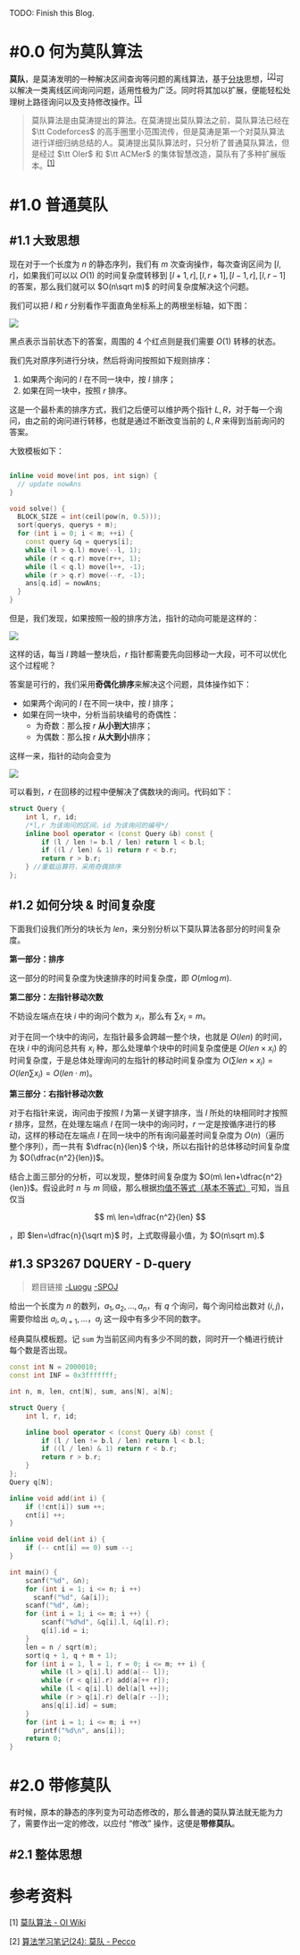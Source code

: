 TODO: Finish this Blog.

# #0.0 何为莫队算法

**莫队**，是莫涛发明的一种解决区间查询等问题的离线算法，基于[分块](https://www.cnblogs.com/Dfkuaid-210/p/14611284.html)思想，<sup>[[2]](#refer-auth)</sup>可以解决一类离线区间询问问题，适用性极为广泛。同时将其加以扩展，便能轻松处理树上路径询问以及支持修改操作。<sup>[[1]](#refer-auth)</sup>

> 莫队算法是由莫涛提出的算法。在莫涛提出莫队算法之前，莫队算法已经在 $\tt Codeforces$ 的高手圈里小范围流传，但是莫涛是第一个对莫队算法进行详细归纳总结的人。莫涛提出莫队算法时，只分析了普通莫队算法，但是经过 $\tt OIer$ 和 $\tt ACMer$ 的集体智慧改造，莫队有了多种扩展版本。<sup>[[1]](#refer-auth)</sup>

# #1.0 普通莫队

## #1.1 大致思想

现在对于一个长度为 $n$ 的静态序列，我们有 $m$ 次查询操作，每次查询区间为 $[l,r]$，如果我们可以以 $O(1)$ 的时间复杂度转移到 $[l+1,r],[l,r+1],[l-1,r],[l,r-1]$ 的答案，那么我们就可以 $O(n\sqrt m)$ 的时间复杂度解决这个问题。

我们可以把 $l$ 和 $r$ 分别看作平面直角坐标系上的两根坐标轴，如下图：

![](https://pic.imgdb.cn/item/60e911845132923bf8b59f2a.png)

黑点表示当前状态下的答案，周围的 $4$ 个红点则是我们需要 $O(1)$ 转移的状态。

我们先对原序列进行分块，然后将询问按照如下规则排序：

1. 如果两个询问的 $l$ 在不同一块中，按 $l$ 排序；
2. 如果在同一块中，按照 $r$ 排序。

这是一个最朴素的排序方式，我们之后便可以维护两个指针 $L,R$，对于每一个询问，由之前的询问进行转移，也就是通过不断改变当前的 $L,R$ 来得到当前询问的答案。

大致模板如下：

``` cpp

inline void move(int pos, int sign) {
  // update nowAns
}

void solve() {
  BLOCK_SIZE = int(ceil(pow(n, 0.5)));
  sort(querys, querys + m);
  for (int i = 0; i < m; ++i) {
    const query &q = querys[i];
    while (l > q.l) move(--l, 1);
    while (r < q.r) move(r++, 1);
    while (l < q.l) move(l++, -1);
    while (r > q.r) move(--r, -1);
    ans[q.id] = nowAns;
  }
}
```

但是，我们发现，如果按照一般的排序方法，指针的动向可能是这样的：

![](https://pic.imgdb.cn/item/60e915d85132923bf8de568b.gif)

这样的话，每当 $l$ 跨越一整块后，$r$ 指针都需要先向回移动一大段，可不可以优化这个过程呢？

答案是可行的，我们采用**奇偶化排序**来解决这个问题，具体操作如下：

- 如果两个询问的 $l$ 在不同一块中，按 $l$ 排序；
- 如果在同一块中，分析当前块编号的奇偶性：
    - 为奇数：那么按 $r$ **从小到大**排序；
    - 为偶数：那么按 $r$ **从大到小**排序；

这样一来，指针的动向会变为

![](https://pic.imgdb.cn/item/60e917325132923bf8eacec3.gif)

可以看到，$r$ 在回移的过程中便解决了偶数块的询问。代码如下：

``` cpp
struct Query {
    int l, r, id;
    /*l,r 为该询问的区间，id 为该询问的编号*/
    inline bool operator < (const Query &b) const {
        if (l / len != b.l / len) return l < b.l;
        if ((l / len) & 1) return r < b.r;
        return r > b.r;
    } //重载运算符，采用奇偶排序
};
```

## #1.2 如何分块 & 时间复杂度

下面我们设我们所分的块长为 $len$，来分别分析以下莫队算法各部分的时间复杂度。

**第一部分：排序**

这一部分的时间复杂度为快速排序的时间复杂度，即 $O(m\log m).$

**第二部分：左指针移动次数**

不妨设左端点在块 $i$ 中的询问个数为 $x_i$，那么有 $\sum x_i=m$。

对于在同一个块中的询问，左指针最多会跨越一整个块，也就是 $O(len)$ 的时间，在块 $i$ 中的询问总共有 $x_i$ 种，那么处理单个块中的时间复杂度便是 $O(len\times x_i)$ 的时间复杂度，于是总体处理询问的左指针的移动时间复杂度为 $O(\sum len\times x_i)=O(len\sum x_i)=O(len \cdot m)$。

**第三部分：右指针移动次数**

对于右指针来说，询问由于按照 $l$ 为第一关键字排序，当 $l$ 所处的块相同时才按照 $r$ 排序，显然，在处理左端点 $l$ 在同一块中的询问时，$r$ 一定是按循序进行的移动，这样的移动在左端点 $l$ 在同一块中的所有询问最差时间复杂度为 $O(n)$（遍历整个序列），而一共有 $\dfrac{n}{len}$ 个块，所以右指针的总体移动时间复杂度为 $O(\dfrac{n^2}{len})$。

结合上面三部分的分析，可以发现，整体时间复杂度为 $O(m\ len+\dfrac{n^2}{len})$。假设此时 $n$ 与 $m$ 同级，那么根据[均值不等式（基本不等式）](https://baike.baidu.com/item/%E5%9F%BA%E6%9C%AC%E4%B8%8D%E7%AD%89%E5%BC%8F/6296924)可知，当且仅当 

$$
m\ len=\dfrac{n^2}{len}
$$

，即 $len=\dfrac{n}{\sqrt m}$ 时，上式取得最小值，为 $O(n\sqrt m).$

## #1.3 SP3267 DQUERY - D-query

> 题目链接 [-Luogu](https://www.luogu.com.cn/problem/SP3267) [-SPOJ](https://www.spoj.com/problems/DQUERY/)

给出一个长度为 $n$ 的数列，$a_{1},a_{2},...,a_{n}$，有 $q$ 个询问，每个询问给出数对 $(i,j)$，需要你给出 $a_{i},a_{i+1},...，a_{j}$ 这一段中有多少不同的数字。

经典莫队模板题。记 `sum` 为当前区间内有多少不同的数，同时开一个桶进行统计每个数是否出现。

``` cpp
const int N = 2000010;
const int INF = 0x3fffffff;

int n, m, len, cnt[N], sum, ans[N], a[N];

struct Query {
    int l, r, id;

    inline bool operator < (const Query &b) const {
        if (l / len != b.l / len) return l < b.l;
        if ((l / len) & 1) return r < b.r;
        return r > b.r;
    }
};
Query q[N];

inline void add(int i) {
    if (!cnt[i]) sum ++;
    cnt[i] ++;
}

inline void del(int i) {
    if (-- cnt[i] == 0) sum --;
}

int main() {
    scanf("%d", &n);
    for (int i = 1; i <= n; i ++)
      scanf("%d", &a[i]);
    scanf("%d", &m);
    for (int i = 1; i <= m; i ++) {
        scanf("%d%d", &q[i].l, &q[i].r);
        q[i].id = i;
    }
    len = n / sqrt(m);
    sort(q + 1, q + m + 1);
    for (int i = 1, l = 1, r = 0; i <= m; ++ i) {
        while (l > q[i].l) add(a[-- l]);
        while (r < q[i].r) add(a[++ r]);
        while (l < q[i].l) del(a[l ++]);
        while (r > q[i].r) del(a[r --]);
        ans[q[i].id] = sum;
    }
    for (int i = 1; i <= m; i ++)
      printf("%d\n", ans[i]);
    return 0;
}
```

# #2.0 带修莫队

有时候，原本的静态的序列变为可动态修改的，那么普通的莫队算法就无能为力了，需要作出一定的修改，以应付 “修改” 操作，这便是**带修莫队**。

## #2.1 整体思想



<div id='refer-auth'></div>

# 参考资料

[1] [莫队算法 - OI Wiki](https://oi-wiki.org/misc/mo-algo-intro/)

[2] [算法学习笔记(24): 莫队 - Pecco](https://zhuanlan.zhihu.com/p/115243708)